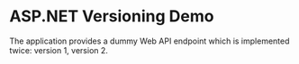 # ASP.NET Versioning Demo

The application provides a dummy Web API endpoint which is implemented twice: version 1, version 2.
